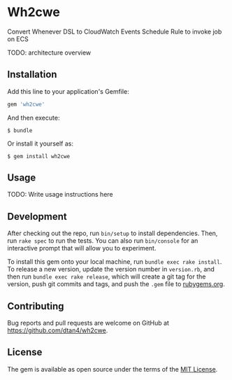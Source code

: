 # Wh2cwe

Convert Whenever DSL to CloudWatch Events Schedule Rule to invoke job on ECS

TODO: architecture overview

## Installation

Add this line to your application's Gemfile:

```ruby
gem 'wh2cwe'
```

And then execute:

    $ bundle

Or install it yourself as:

    $ gem install wh2cwe

## Usage

TODO: Write usage instructions here

## Development

After checking out the repo, run `bin/setup` to install dependencies. Then, run `rake spec` to run the tests. You can also run `bin/console` for an interactive prompt that will allow you to experiment.

To install this gem onto your local machine, run `bundle exec rake install`. To release a new version, update the version number in `version.rb`, and then run `bundle exec rake release`, which will create a git tag for the version, push git commits and tags, and push the `.gem` file to [rubygems.org](https://rubygems.org).

## Contributing

Bug reports and pull requests are welcome on GitHub at https://github.com/dtan4/wh2cwe.

## License

The gem is available as open source under the terms of the [MIT License](http://opensource.org/licenses/MIT).
